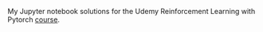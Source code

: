 My Jupyter notebook solutions for the Udemy Reinforcement Learning with Pytorch [course](https://www.udemy.com/reinforcement-learning-with-pytorch/).
